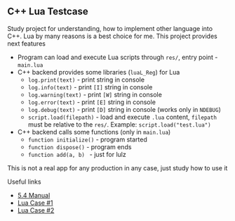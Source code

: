 ## C++ Lua Testcase

Study project for understanding, how to implement other language into C++.
Lua by many reasons is a best choice for me. This project provides next features

- Program can load and execute Lua scripts through `res/`, entry point - `main.lua`
- C++ backend provides some libraries (`luaL_Reg`) for Lua
    - `log.print(text)` - print string in console
    - `log.info(text)` - print `[I]` string in console
    - `log.warning(text)` - print `[W]` string in console
    - `log.error(text)` - print `[E]` string in console
    - `log.debug(text)` - print `[D]` string in console (works only in `NDEBUG`)
    - `script.load(filepath)` - load and execute `.lua` content, `filepath` must be relative to the `res/`.
Example: `script.load("test.lua")`
- C++ backend calls some functions (only in `main.lua`)
    - `function initialize()` - program started
    - `function dispose()` - program ends
    - `function add(a, b) ` - just for lulz

This is not a real app for any production in any case, just study how to use it

Useful links
- [5.4 Manual](https://www.lua.org/manual/5.4/manual.html)
- [Lua Case #1](https://www.aloneguid.uk/posts/2024/08/cpp-lua/)
- [Lua Case #2](https://github.com/MihailRis/VoxelEngine-Cpp)
